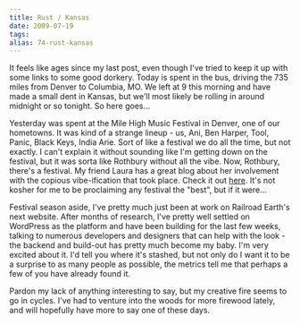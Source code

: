 ```yaml
---
title: Rust / Kansas
date: 2009-07-19
tags: 
alias: 74-rust-kansas
---
```


It feels like ages since my last post, even though I've tried to keep it up with some links to some good dorkery. Today is spent in the bus, driving the 735 miles from Denver to Columbia, MO. We left at 9 this morning and have made a small dent in Kansas, but we'll most likely be rolling in around midnight or so tonight. So here goes...

Yesterday was spent at the Mile High Music Festival in Denver, one of our hometowns. It was kind of a strange lineup - us, Ani, Ben Harper, Tool, Panic, Black Keys, India Arie. Sort of like a festival we do all the time, but not exactly. I can't explain it without sounding like I'm getting down on the festival, but it was sorta like Rothbury without all the vibe. Now, Rothbury, there's a festival. My friend Laura has a great blog about her involvement with the copious vibe-ification that took place. Check it out [here](http://shaktisunfire.wordpress.com/2009/07/10/rothbury-2009/). It's not kosher for me to be proclaiming any festival the "best", but if it were...

Festival season aside, I've pretty much just been at work on Railroad Earth's next website. After months of research, I've pretty well settled on WordPress as the platform and have been building for the last few weeks, talking to numerous developers and designers that can help with the look - the backend and build-out has pretty much become my baby. I'm very excited about it. I'd tell you where it's stashed, but not only do I want it to be a surprise to as many people as possible, the metrics tell me that perhaps a few of you have already found it. 

Pardon my lack of anything interesting to say, but my creative fire seems to go in cycles. I've had to venture into the woods for more firewood lately, and will hopefully have more to say one of these days.